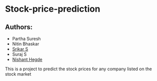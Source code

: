 # Stock-price-prediction

## Authors:

-   Partha Suresh
-   Nitin Bhaskar
-   [Srikar S](https://github.com/Mystery-Coder)
-   Suraj S
-   [Nishant Hegde](https://github.com/NishantHegde2305)

This is a project to predict the stock prices for any company listed on the stock market
